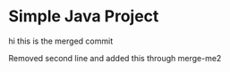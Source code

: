 # Simple Java Project
hi this is the merged commit

Removed second line and added this through merge-me2
